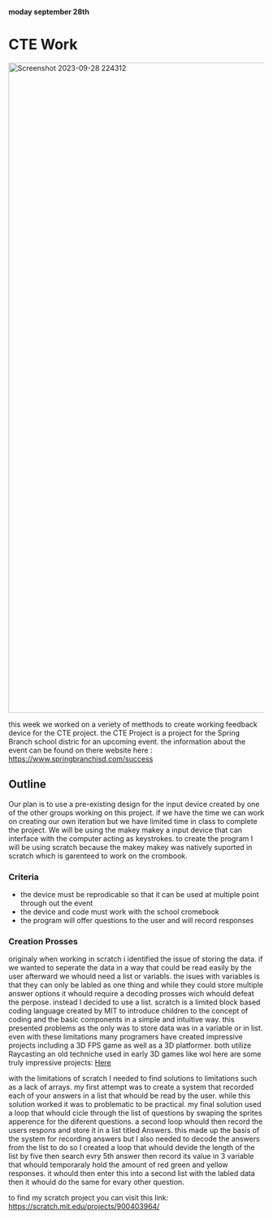 **moday september 28th**


# CTE Work # 

<img width="1280" alt="Screenshot 2023-09-28 224312" src="https://github.com/FantasticMrCat42/2023-2024/assets/129550102/57b5529c-c0c5-4bd3-9b7d-57b2c3253ad2">

this week we worked on a veriety of metthods to create working feedback device for the CTE project. the CTE Project is a project for the Spring Branch school distric for an upcoming event. the information about the event can be found on there website here : https://www.springbranchisd.com/success

## Outline ##
Our plan is to use a pre-existing design for the input device created by one of the other groups working on this project. if we have the time we can work on creating our own iteration but we have limited time in class to complete the project. We will be using the makey makey a input device that can interface with the computer acting as keystrokes. to create the program I will be using scratch because the makey makey was natively suported in scratch which is garenteed to work on the crombook.

### Criteria ###
-  the device must be reprodicable so that it can be used at multiple point through out the event
-  the device and code must work with the school cromebook
-  the program will offer questions to the user and will record responses

### Creation Prosses ###
originaly when working in scratch i identified the issue of storing the data. if we wanted to seperate the data in a way that could be read easily by the user afterward we whould need a list or variabls. the isues with variables is that they can only be labled as one thing and while they could store multiple answer options it whould require a decoding prosses wich whould defeat the perpose. instead I decided to use a list. scratch is a limited block based coding language created by MIT to introduce children to the concept of coding and the basic components in a simple and intuitive way. this presented problems as the only was to store data was in a variable or in list. even with these limitations many programers have created impressive projects including a 3D FPS game as well as a 3D platformer. both utilize Raycasting an old techniche used in early 3D games like wol here are some truly impressive projects: [Here](https://turbowarp.org/463553665?hqpen&size=640x360&fps=60)

with the limitations of scratch I needed to find solutions to limitations such as a lack of arrays. my first attempt was to create a system that recorded each of your answers in a list that whould be read by the user. while this solution worked it was to problematic to be practical. my final solution used a loop that whould cicle through the list of questions by swaping the sprites apperence for the diferent questions. a second loop whould then record the users respons and store it in a list titled Answers. this made up the basis of the system for recording answers but I also needed to decode the answers from the list to do so I created a loop that whould devide the length of the list by five then search evry 5th answer then record its value in 3 variable that whould temporaraly hold the amount of red green and yellow responses. it whould then enter this into a second list with the labled data then it whould do the same for evary other question.

to find my scratch project you can visit this link: https://scratch.mit.edu/projects/900403964/
